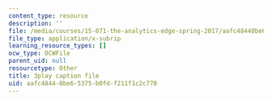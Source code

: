 ```yaml
---
content_type: resource
description: ''
file: /media/courses/15-071-the-analytics-edge-spring-2017/aafc48440be65375b0fdf211f1c2c770_1-_pwzJ8nPw.vtt
file_type: application/x-subrip
learning_resource_types: []
ocw_type: OCWFile
parent_uid: null
resourcetype: Other
title: 3play caption file
uid: aafc4844-0be6-5375-b0fd-f211f1c2c770
---
```

